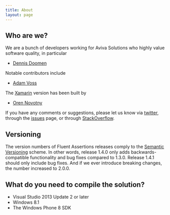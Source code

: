 ```yaml
---
title: About
layout: page
---
```


## Who are we?

We are a bunch of developers working for Aviva Solutions who highly value software quality, in particular

* [Dennis Doomen](https://twitter.com/ddoomen)  

Notable contributors include

* [Adam Voss](https://github.com/vossad01)

The [Xamarin](https://github.com/onovotny/fluentassertions) version has been built by

* [Oren Novotny](https://twitter.com/onovotny)

If you have any comments or suggestions, please let us know via [twitter](https://twitter.com/search?q=fluentassertions&src=typd), through the [issues](https://github.com/dennisdoomen/FluentAssertions/issues) page, or through [StackOverflow](http://stackoverflow.com/questions/tagged/fluent-assertions).

## Versioning

The version numbers of Fluent Assertions releases comply to the [Semantic Versioning](http://semver.org/) scheme. In other words, release 1.4.0 only adds backwards-compatible functionality and bug fixes compared to 1.3.0. Release 1.4.1 should only include bug fixes. And if we ever introduce breaking changes, the number increased to 2.0.0.

## What do you need to compile the solution?

* Visual Studio 2013 Update 2 or later
* Windows 8.1
* The Windows Phone 8 SDK